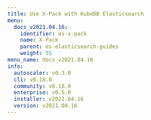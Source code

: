 ```yaml
---
title: Use X-Pack with KubeDB Elasticsearch
menu:
  docs_v2021.04.16:
    identifier: es-x-pack
    name: X-Pack
    parent: es-elasticsearch-guides
    weight: 55
menu_name: docs_v2021.04.16
info:
  autoscaler: v0.3.0
  cli: v0.18.0
  community: v0.18.0
  enterprise: v0.5.0
  installer: v2021.04.16
  version: v2021.04.16
---
```


